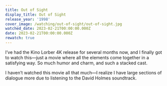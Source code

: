 ```yaml
---
title: Out of Sight
display_title: Out of Sight
release_year: '1998'
cover_image: /watching/out-of-sight/out-of-sight.jpg
watched_date: 2023-02-21T00:00:00.000Z
date: 2023-02-21T00:00:00.000Z
rewatch: true
---
```

I’ve had the Kino Lorber 4K release for several months now, and I finally got to watch this—just a movie where all the elements come together in a satisfying way. So much humor and charm, and such a stacked cast.

I haven’t watched this movie all that much—I realize I have large sections of dialogue more due to listening to the David Holmes soundtrack.
